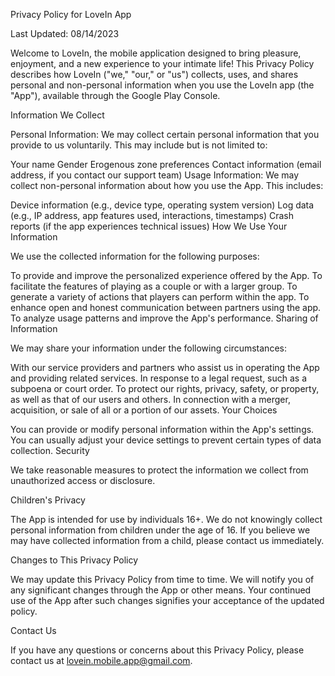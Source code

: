 Privacy Policy for LoveIn App

Last Updated: 08/14/2023

Welcome to LoveIn, the mobile application designed to bring pleasure, enjoyment, and a new experience to your intimate life!
This Privacy Policy describes how LoveIn ("we," "our," or "us") collects, uses, and shares personal and non-personal information
when you use the LoveIn app (the "App"), available through the Google Play Console.

Information We Collect

Personal Information: We may collect certain personal information that you provide to us voluntarily. This may include but is not limited to:

Your name
Gender
Erogenous zone preferences
Contact information (email address, if you contact our support team)
Usage Information: We may collect non-personal information about how you use the App. This includes:

Device information (e.g., device type, operating system version)
Log data (e.g., IP address, app features used, interactions, timestamps)
Crash reports (if the app experiences technical issues)
How We Use Your Information

We use the collected information for the following purposes:

To provide and improve the personalized experience offered by the App.
To facilitate the features of playing as a couple or with a larger group.
To generate a variety of actions that players can perform within the app.
To enhance open and honest communication between partners using the app.
To analyze usage patterns and improve the App's performance.
Sharing of Information

We may share your information under the following circumstances:

With our service providers and partners who assist us in operating the App and providing related services.
In response to a legal request, such as a subpoena or court order.
To protect our rights, privacy, safety, or property, as well as that of our users and others.
In connection with a merger, acquisition, or sale of all or a portion of our assets.
Your Choices

You can provide or modify personal information within the App's settings.
You can usually adjust your device settings to prevent certain types of data collection.
Security

We take reasonable measures to protect the information we collect from unauthorized access or disclosure.

Children's Privacy

The App is intended for use by individuals 16+. We do not knowingly collect personal information from children under the age of 16. If you believe we may have collected information from a child, please contact us immediately.

Changes to This Privacy Policy

We may update this Privacy Policy from time to time. We will notify you of any significant changes through the App or other means. Your continued use of the App after such changes signifies your acceptance of the updated policy.

Contact Us

If you have any questions or concerns about this Privacy Policy, please contact us at lovein.mobile.app@gmail.com.

